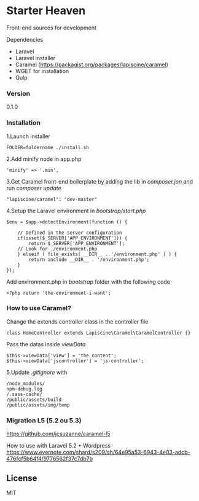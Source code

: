 # Starter Heaven

Front-end sources for development

Dependencies
  - Laravel
  - Laravel installer
  - Caramel (https://packagist.org/packages/lapiscine/caramel)
  - WGET for installation
  - Gulp

### Version
0.1.0

### Installation

1.Launch installer

    FOLDER=foldername ./install.sh

2.Add minify node in app.php

    'minify' => '.min',


3.Get Caramel front-end boilerplate by adding the lib in _composer.jon_ and run _composer update_

    "lapiscine/caramel": "dev-master"

4.Setup the Laravel environment in _bootstrap/start.php_

    $env = $app->detectEnvironment(function () {

        // Defined in the server configuration
        if(isset($_SERVER['APP_ENVIRONMENT'])) {
            return $_SERVER['APP_ENVIRONMENT'];
        // Look for ./environment.php
        } elseif ( file_exists( __DIR__ . '/environment.php' ) ) {
            return include __DIR__ . '/environment.php';
        }
    });

Add environment.php in _bootstrap_ folder with the following code

    <?php return 'the-environment-i-want';

### How to use Caramel?

Change the extends controller class in the controller file

    class HomeController extends Lapiscine\Caramel\CaramelController {}

Pass the datas inside _viewData_

    $this->viewData['view'] = 'the content';
    $this->viewData['jscontroller'] = 'js-controller';

5.Update _.gitignore_ with

    /node_modules/
    npm-debug.log
    /.sass-cache/
    /public/assets/build
    /public/assets/img/temp


### Migration L5 (5.2 ou 5.3)

https://github.com/jcsuzanne/caramel-l5

How to use with Laravel 5.2 + Wordpress
https://www.evernote.com/shard/s209/sh/64e95a53-6943-4e03-adcb-476fcf5b64f4/9776562f37c7db7b


License
----

MIT